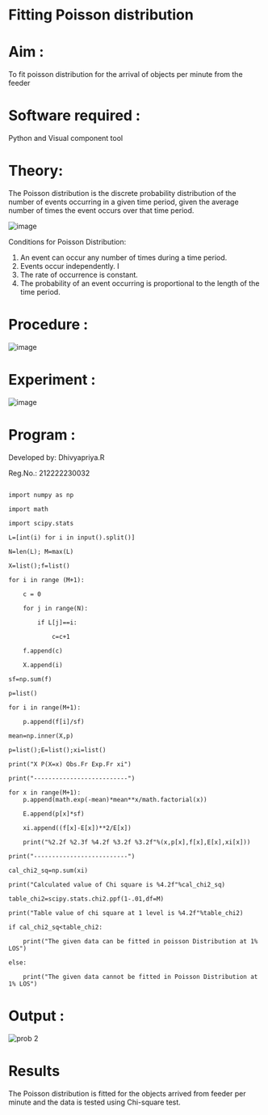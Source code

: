 # Fitting Poisson  distribution
# Aim : 

To fit poisson distribution for the arrival of objects per minute from the feeder

# Software required :  

Python and Visual component tool

# Theory:

The Poisson distribution is the discrete probability distribution of the number of events occurring in a given time period, given the average number of times the event occurs over that time period.

![image](https://user-images.githubusercontent.com/104613195/166248326-fd042076-8b0b-40c4-8b11-1d8e8fcb74db.png)

 Conditions for Poisson Distribution:

1. An event can occur any number of times during a time period.
2. Events occur independently. I
3. The rate of occurrence is constant.
4. The probability of an event occurring is proportional to the length of the time period. 
 
# Procedure :

![image](https://user-images.githubusercontent.com/104613195/166251988-d0c53205-6080-4f7b-ae4c-398178586637.png)

# Experiment :

![image](https://user-images.githubusercontent.com/103921593/230282876-f4a5afbf-cac1-4648-a1b0-c78840638a8e.png)

# Program :

Developed by: Dhivyapriya.R

Reg.No.: 212222230032

```

import numpy as np

import math

import scipy.stats

L=[int(i) for i in input().split()]

N=len(L); M=max(L) 

X=list();f=list()

for i in range (M+1):

    c = 0

    for j in range(N):

        if L[j]==i:

            c=c+1

    f.append(c)

    X.append(i)

sf=np.sum(f)

p=list()

for i in range(M+1):

    p.append(f[i]/sf) 

mean=np.inner(X,p)

p=list();E=list();xi=list()

print("X P(X=x) Obs.Fr Exp.Fr xi")

print("--------------------------")

for x in range(M+1):
    p.append(math.exp(-mean)*mean**x/math.factorial(x))

    E.append(p[x]*sf)

    xi.append((f[x]-E[x])**2/E[x])

    print("%2.2f %2.3f %4.2f %3.2f %3.2f"%(x,p[x],f[x],E[x],xi[x]))

print("--------------------------")

cal_chi2_sq=np.sum(xi)

print("Calculated value of Chi square is %4.2f"%cal_chi2_sq)

table_chi2=scipy.stats.chi2.ppf(1-.01,df=M)

print("Table value of chi square at 1 level is %4.2f"%table_chi2)

if cal_chi2_sq<table_chi2:

    print("The given data can be fitted in poisson Distribution at 1% LOS")

else:

    print("The given data cannot be fitted in Poisson Distribution at 1% LOS")

```

# Output : 

![prob 2](https://github.com/dhivyapriyar/Poisson_distribution/assets/119477552/fb15220a-f242-482b-910b-d98b7f0e41d0)



# Results

The Poisson distribution is fitted for the objects arrived from feeder per minute and the data is tested using Chi-square test. 
 

